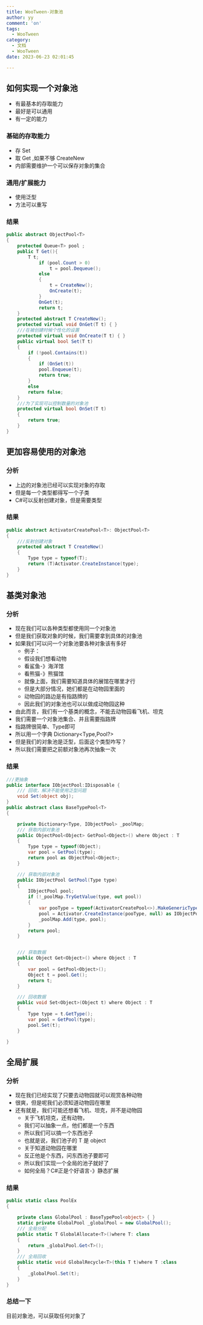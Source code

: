 ```yaml
---
title: WooTween-对象池
author: yy
comment: 'on'
tags:
  - WooTween
category:
  - 文档
  - WooTween
date: 2023-06-23 02:01:45

---
```

## 如何实现一个对象池
* 有最基本的存取能力
* 最好是可以通用
* 有一定的能力
### 基础的存取能力
* 存 Set
* 取 Get ,如果不够 CreateNew
* 内部需要维护一个可以保存对象的集合
### 通用/扩展能力
* 使用泛型
* 方法可以重写
### 结果
``` csharp
public abstract ObjectPool<T>
{
    protected Queue<T> pool ;
    public T Get(){
        T t;
            if (pool.Count > 0)
                t = pool.Dequeue();
            else
            {
                t = CreateNew();
                OnCreate(t);
            }
            OnGet(t);
            return t;
    }
    protected abstract T CreateNew();
    protected virtual void OnGet(T t) { }
    ///在被创建时候个性化的设置
    protected virtual void OnCreate(T t) { }
    public virtual bool Set(T t)
    {
        if (!pool.Contains(t))
        {
            if (OnSet(t))
            pool.Enqueue(t);
            return true;
        }
        else
        return false;
    }
    ///为了实现可以控制数量的对象池
    protected virtual bool OnSet(T t)
    {
        return true;
    }
}
```
## 更加容易使用的对象池
### 分析
* 上边的对象池已经可以实现对象的存取
* 但是每一个类型都得写一个子类
* C#可以反射创建对象，但是需要类型
### 结果
``` csharp
public abstract ActivatorCreatePool<T>: ObjectPool<T>
{
    ///反射创建对象
    protected abstract T CreateNew()
    {
        Type type = typeof(T);
        return (T)Activator.CreateInstance(type);
    }
}
```
## 基类对象池
### 分析
* 现在我们可以各种类型都使用同一个对象池
* 但是我们获取对象的时候，我们需要拿到具体的对象池
* 如果我们可以问一个对象池要各种对象该有多好
    * 例子：
    * 假设我们想看动物
    * 看鲨鱼-》海洋馆
    * 看熊猫-》熊猫馆
    * 就像上面，我们需要知道具体的展馆在哪里才行
    * 但是大部分情况，她们都是在动物园里面的
    * 动物园的路边是有指路牌的
    * 因此我们的对象池也可以以做成动物园这种
* 由此而言，我们有一个基类的概念，不能去动物园看飞机、坦克
* 我们需要一个对象池集合、并且需要指路牌
* 指路牌很简单、Type即可
* 所以用一个字典 Dictionary<Type,Pool?>
* 但是我们的对象池是泛型，后面这个类型咋写？
* 所以我们需要把之前额对象池再次抽象一次
### 结果
``` csharp
///更抽象
public interface IObjectPool:IDisposable {
    /// 回收，解决不能使用泛型问题
    void Set(object obj);
}
public abstract class BaseTypePool<T>
{

    private Dictionary<Type, IObjectPool> _poolMap;
    /// 获取内部对象池
    public ObjectPool<Object> GetPool<Object>() where Object : T
    {
        Type type = typeof(Object);
        var pool = GetPool(type);
        return pool as ObjectPool<Object>;
    }

    /// 获取内部对象池
    public IObjectPool GetPool(Type type)
    {
        IObjectPool pool;
        if (!_poolMap.TryGetValue(type, out pool))
        {
            var pooType = typeof(ActivatorCreatePool<>).MakeGenericType(type);
            pool = Activator.CreateInstance(pooType, null) as IObjectPool;
            _poolMap.Add(type, pool);
        }
        return pool;
    }


    /// 获取数据
    public Object Get<Object>() where Object : T
    {
        var pool = GetPool<Object>();
        Object t = pool.Get();
        return t;
    }

    /// 回收数据
    public void Set<Object>(Object t) where Object : T
    {
        Type type = t.GetType();
        var pool = GetPool(type);
        pool.Set(t);
    }

}

```
## 全局扩展
### 分析
* 现在我们已经实现了只要去动物园就可以观赏各种动物
* 很爽，但是呢我们必须知道动物园在哪里
* 还有就是，我们可能还想看飞机、坦克，并不是动物园
  * 关于飞机坦克，还有动物，
  * 我们可以抽象一点，他们都是一个东西
  * 所以我们可以搞一个东西池子
  * 也就是说，我们池子的 T 是 object
  * 关于知道动物园在哪里
  * 反正他是个东西，问东西池子要即可
  * 所以我们实现一个全局的池子就好了
  * 如何全局？C#正是个好语言-》静态扩展

### 结果
``` csharp
public static class PoolEx
{

    private class GlobalPool : BaseTypePool<object> { }
    static private GlobalPool _globalPool = new GlobalPool();
    /// 全局分配
    public static T GlobalAllocate<T>()where T: class
    {
        return _globalPool.Get<T>();
    }
    /// 全局回收
    public static void GlobalRecycle<T>(this T t)where T :class
    {
        _globalPool.Set(t);
    }
}
```

### 总结一下
目前对象池，可以获取任何对象了 
